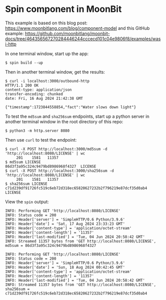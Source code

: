 # Spin component in MoonBit

This example is based on this blog post: https://www.moonbitlang.com/blog/component-model
and this GitHub example: https://github.com/moonbitlang/moonbit-docs/tree/464356567270284446244cccecd101c04e9806f8/examples/wasi-http

In one terminal window, start up the app:

```shell
$ spin build --up
```

Then in another terminal window, get the results:

```shell
$ curl -i localhost:3000/outbound-http
HTTP/1.1 200 OK
content-type: application/json
transfer-encoding: chunked
date: Fri, 16 Aug 2024 21:42:38 GMT

{"timestamp":1723844558854,"fact":"Water slows down light"}
```

To test the `md5sum` and `sha256sum` endpoints, start up a python server in
another terminal window in the root directory of this repo:

```shell
$ python3 -m http.server 8080
```

Then use `curl` to test the endpoint:

```shell
$ curl -X POST http://localhost:3000/md5sum -d 'http://localhost:8080/LICENSE' | wc
     201    1581   11357
$ md5sum LICENSE
86d3f3a95c324c9479bd8986968f4327  LICENSE
$ curl -X POST http://localhost:3000/sha256sum -d 'http://localhost:8080/LICENSE' | wc
     201    1581   11357
$ sha256sum LICENSE
c71d239df91726fc519c6eb72d318ec65820627232b2f796219e87dcf35d0ab4  LICENSE
```

View the `spin` output:

```shell
INFO: Performing GET 'http://localhost:8080/LICENSE'
INFO: Status code = 200
INFO: Header['server'] = 'SimpleHTTP/0.6 Python/3.9.6'
INFO: Header['date'] = 'Sat, 17 Aug 2024 23:33:23 GMT'
INFO: Header['content-type'] = 'application/octet-stream'
INFO: Header['content-length'] = '11357'
INFO: Header['last-modified'] = 'Tue, 04 Jun 2024 20:58:42 GMT'
INFO: Streamed 11357 bytes from 'GET http://localhost:8080/LICENSE', md5sum = 86d3f3a95c324c9479bd8986968f4327

INFO: Performing GET 'http://localhost:8080/LICENSE'
INFO: Status code = 200
INFO: Header['server'] = 'SimpleHTTP/0.6 Python/3.9.6'
INFO: Header['date'] = 'Sun, 18 Aug 2024 00:42:45 GMT'
INFO: Header['content-type'] = 'application/octet-stream'
INFO: Header['content-length'] = '11357'
INFO: Header['last-modified'] = 'Tue, 04 Jun 2024 20:58:42 GMT'
INFO: Streamed 11357 bytes from 'GET http://localhost:8080/LICENSE', sha256sum = c71d239df91726fc519c6eb72d318ec65820627232b2f796219e87dcf35d0ab4
```
